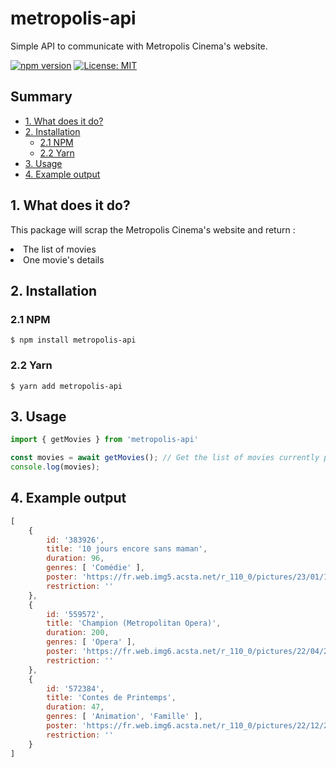 # metropolis-api

Simple API to communicate with Metropolis Cinema's website.

[![npm version](https://badge.fury.io/js/metropolis-api.svg)](https://badge.fury.io/js/metropolis-api)
[![License: MIT](https://img.shields.io/badge/License-MIT-yellow.svg)](https://opensource.org/licenses/MIT)

## Summary

* [1. What does it do?](#1-what-does-it-do)
* [2. Installation](#2-installation)
    * [2.1 NPM](#21-npm)
    * [2.2 Yarn](#22-yarn)
* [3. Usage](#3-usage)
* [4. Example output](#4-example-output)


## 1. What does it do?

This package will scrap the Metropolis Cinema's website and return :
<li>The list of movies</li>
<li>One movie's details</li>


## 2. Installation

### 2.1 NPM

```shell
$ npm install metropolis-api
```

### 2.2 Yarn

```shell
$ yarn add metropolis-api
```

## 3. Usage

```javascript
import { getMovies } from 'metropolis-api'

const movies = await getMovies(); // Get the list of movies currently playing
console.log(movies);
```

## 4. Example output

```javascript
[
    {
        id: '383926',
        title: '10 jours encore sans maman',
        duration: 96,
        genres: [ 'Comédie' ],
        poster: 'https://fr.web.img5.acsta.net/r_110_0/pictures/23/01/18/12/02/4822931.jpg',
        restriction: ''
    },
    {
        id: '559572',
        title: 'Champion (Metropolitan Opera)',
        duration: 200,
        genres: [ 'Opera' ],
        poster: 'https://fr.web.img6.acsta.net/r_110_0/pictures/22/04/22/11/34/1590806.jpg',
        restriction: ''
    },
    {
        id: '572384',
        title: 'Contes de Printemps',
        duration: 47,
        genres: [ 'Animation', 'Famille' ],
        poster: 'https://fr.web.img6.acsta.net/r_110_0/pictures/22/12/22/12/25/2339378.jpg',
        restriction: ''
    }
]
```